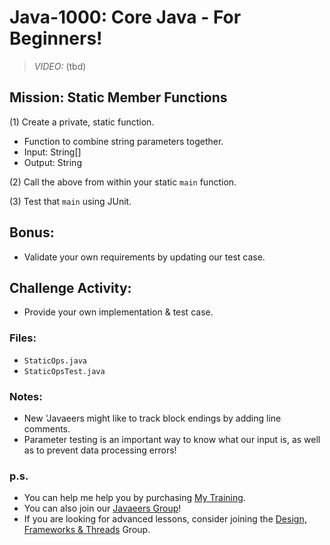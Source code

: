 # Java-1000: Core Java - For Beginners!

> _VIDEO:_ (tbd)

## Mission: Static Member Functions
(1) Create a private, static function.
* Function to combine string parameters together.
* Input: String[]
* Output: String

(2) Call the above from within your static `main` function.

(3) Test that `main` using JUnit.

## Bonus:
* Validate your own requirements by updating our test case.

## Challenge Activity:
- Provide your own implementation & test case.

### Files:
* `StaticOps.java`
* `StaticOpsTest.java`

### Notes:
- New 'Javaeers might like to track block endings by adding line comments.
- Parameter testing is an important way to know what our input is, as well as to prevent data processing errors!

### p.s.
* You can help me help you by purchasing [My Training](https://www.udemy.com/course/how-to-java).
* You can also join our [Javaeers Group](https://www.facebook.com/JavaVideos9000/)!
* If you are looking for advanced lessons, consider joining the [Design, Frameworks & Threads](https://www.facebook.com/Java-Design-Frameworks-Thread-Video-Training-670850766419490) Group.

